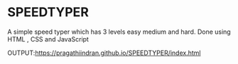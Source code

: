 # SPEEDTYPER
A simple speed typer which has 3 levels easy medium and hard. Done using HTML , CSS and JavaScript

OUTPUT:https://pragathiindran.github.io/SPEEDTYPER/index.html
